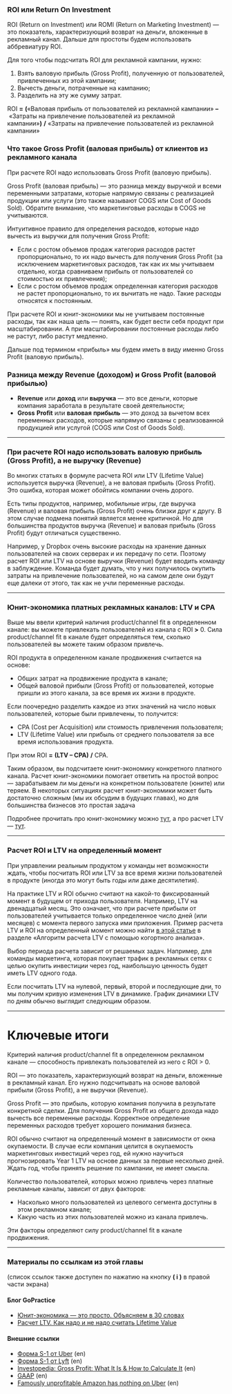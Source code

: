 

### ROI или Return On Investment

ROI (Return on Investment) или ROMI (Return on Marketing Investment) — это показатель, характеризующий возврат на деньги, вложенные в рекламный канал. Дальше для простоты будем использовать аббревиатуру ROI.

Для того чтобы подсчитать ROI для рекламной кампании, нужно:

1. Взять валовую прибыль (Gross Profit), полученную от пользователей, привлеченных из этой кампании;
2. Вычесть деньги, потраченные на кампанию;
3. Разделить на эту же сумму затрат.

ROI **=** **(**«Валовая прибыль от пользователей из рекламной кампании» **–** «Затраты на привлечение пользователей из рекламной кампании»**)** **/** «Затраты на привлечение пользователей из рекламной кампании»

### Что такое Gross Profit (валовая прибыль) от клиентов из рекламного канала 

При расчете ROI надо использовать Gross Profit (валовую прибыль).

Gross Profit (валовая прибыль) — это разница между выручкой и всеми переменными затратами, которые напрямую связаны с реализацией продукции или услуги (это также называют COGS или Cost of Goods Sold). Обратите внимание, что маркетинговые расходы в COGS не учитываются.

Интуитивное правило для определения расходов, которые надо вычесть из выручки для получения Gross Profit:
- Если с ростом объемов продаж категория расходов растет пропорционально, то их надо вычесть для получения Gross Profit (за исключением маркетинговых расходов, так как их мы учитываем отдельно, когда сравниваем прибыль от пользователей со стоимостью их привлечения);
- Если с ростом объемов продаж определенная категория расходов не растет пропорционально, то их вычитать не надо. Такие расходы относятся к постоянным.

При расчете ROI и юнит-экономики мы не учитываем постоянные расходы, так как наша цель — понять, как будет вести себя продукт при масштабировании. А при масштабировании постоянные расходы либо не растут, либо растут медленно.

Дальше под термином «прибыль» мы будем иметь в виду именно Gross Profit (валовую прибыль).

### Разница между Revenue (доходом) и Gross Profit (валовой прибылью)
- **Revenue** или **доход** или **выручка** — это все деньги, которые компания заработала в результате своей деятельности;
- **Gross** **Profit** или **валовая** **прибыль** — это доход за вычетом всех переменных расходов, которые напрямую связаны с реализованной продукцией или услугой (COGS или Cost of Goods Sold).

---

### При расчете ROI надо использовать валовую прибыль (Gross Profit), а не выручку (Revenue) 

Во многих статьях в формуле расчета ROI или LTV (Lifetime Value) используется выручка (Revenue), а не валовая прибыль (Gross Profit). Это ошибка, которая может обойтись компании очень дорого.

Есть типы продуктов, например, мобильные игры, где выручка (Revenue) и валовая прибыль (Gross Profit) очень близки друг к другу. В этом случае подмена понятий является менее критичной. Но для большинства продуктов выручка (Revenue) и валовая прибыль (Gross Profit) будут отличаться существенно.

Например, у Dropbox очень высокие расходы на хранение данных пользователей на своих серверах и их передачу по сети. Поэтому расчет ROI или LTV на основе выручки (Revenue) будет вводить команду в заблуждение. Команда будет думать, что у них получилось окупить затраты на привлечение пользователей, но на самом деле они будут еще далеки от этого, так как не учли переменные расходы.


---

### Юнит-экономика платных рекламных каналов: LTV и CPA

Выше мы ввели критерий наличия product/channel fit в определенном канале: вы можете привлекать пользователей из канала с ROI **>** 0. Сила product/channel fit в канале будет определяться тем, сколько пользователей вы можете таким образом привлечь.

ROI продукта в определенном канале продвижения считается на основе:

- Общих затрат на продвижение продукта в канале;
- Общей валовой прибыли (Gross Profit) от пользователей, которые пришли из этого канала, за все время их жизни в продукте.

Если поочередно разделить каждое из этих значений на число новых пользователей, которые были привлечены, то получится:

- CPA (Cost per Acquisition) или стоимость привлечения пользователя;
- LTV (Lifetime Value) или прибыль от среднего пользователя за все время использования продукта.

При этом ROI **=** **(**LTV **–** CPA**)** **/** CPA.

Таким образом, вы подсчитаете юнит-экономику конкретного платного канала. Расчет юнит-экономики помогает ответить на простой вопрос — зарабатываем ли мы деньги на конкретном пользователе (юните) или теряем. В некоторых ситуациях расчет юнит-экономики может быть достаточно сложным (мы их обсудим в будущих главах), но для большинства бизнесов это простая задача

Подробнее прочитать про юнит-экономику можно [тут](https://gopractice.ru/unit-economics/), а про расчет LTV — [тут](https://gopractice.ru/how-to-calculate-ltv/).

---

### Расчет ROI и LTV на определенный момент

При управлении реальным продуктом у команды нет возможности ждать, чтобы посчитать ROI или LTV за все время жизни пользователей в продукте (иногда это могут быть годы или даже десятилетия).

На практике LTV и ROI обычно считают на какой-то фиксированный момент в будущем от прихода пользователя. Например, LTV на двенадцатый месяц. Это означает, что при расчете прибыли от пользователей учитывается только определенное число дней (или месяцев) с момента первого запуска ими приложения. Пример расчета LTV и ROI на определенный момент можно найти [в этой статье](https://gopractice.ru/how-to-calculate-ltv/) в разделе «Алгоритм расчета LTV с помощью когортного анализа».

Выбор периода расчета зависит от решаемых задач. Например, для команды маркетинга, которая покупает трафик в рекламных сетях с целью окупить инвестиции через год, наибольшую ценность будет иметь LTV одного года.

Если посчитать LTV на нулевой, первый, второй и последующие дни, то мы получим кривую изменения LTV в динамике. График динамики LTV по дням обычно выглядит следующим образом.

---

# Ключевые итоги

Критерий наличия product/channel fit в определенном рекламном канале — способность привлекать пользователей из него с ROI > 0.

ROI — это показатель, характеризующий возврат на деньги, вложенные в рекламный канал. Его нужно подсчитывать на основе валовой прибыли (Gross Profit), а не выручки (Revenue).

Gross Profit — это прибыль, которую компания получила в результате конкретной сделки. Для получения Gross Profit из общего дохода надо вычесть все переменные расходы. Корректное определение переменных расходов требует хорошего понимания бизнеса.

ROI обычно считают на определенный момент в зависимости от окна окупаемости. В случае если компания целится в окупаемость маркетинговых инвестиций через год, ей нужно научиться прогнозировать Year 1 LTV на основе данных за первые несколько дней. Ждать год, чтобы принять решение по кампании, не имеет смысла.

Количество пользователей, которых можно привлечь через платные рекламные каналы, зависит от двух факторов:

- Насколько много пользователей из целевого сегмента доступны в этом рекламном канале;
- Какую часть из этих пользователей можно из канала привлечь.

Эти факторы определяют силу product/channel fit в канале продвижения.

---

### Материалы по ссылкам из этой главы

(список ссылок также доступен по нажатию на кнопку **( i )** в правой части экрана)

#### Блог GoPractice

- [Юнит-экономика — это просто. Объясняем в 30 словах](https://gopractice.ru/product/unit-economics/)
- [Расчет LTV. Как надо и не надо считать Lifetime Value](https://gopractice.ru/product/how-to-calculate-ltv/)

#### Внешние ссылки

- [Форма S-1 от Uber](https://www.sec.gov/Archives/edgar/data/1543151/000119312519103850/d647752ds1.htm) (en)
- [Форма S-1 от Lyft](https://www.sec.gov/Archives/edgar/data/1759509/000119312519059849/d633517ds1.htm) (en)
- [Investopedia: Gross Profit: What It Is & How to Calculate It](https://www.investopedia.com/terms/g/grossprofit.asp) (en)
- [GAAP](http://www.business-literacy.com/financial-concepts/gaap/) (en)
- [Famously unprofitable Amazon has nothing on Uber](https://qz.com/1592971/uber-ipo-filling-reveals-how-it-spends-its-money) (en)